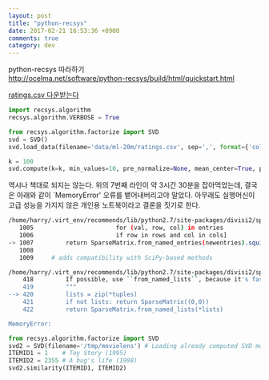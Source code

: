 ```yaml
---
layout: post
title: "python-recsys"
date: 2017-02-21 16:53:36 +0900
comments: true
category: dev
---
```

python-recsys 따라하기  
http://ocelma.net/software/python-recsys/build/html/quickstart.html

[ratings.csv 다운받는다](https://grouplens.org/datasets/movielens/)

```python 사용자의 입력 모델화 하여 파일로 저장
import recsys.algorithm
recsys.algorithm.VERBOSE = True

from recsys.algorithm.factorize import SVD
svd = SVD()
svd.load_data(filename='data/ml-20m/ratings.csv', sep=',', format={'col':0, 'row':1, 'value':2, 'ids': int})

k = 100
svd.compute(k=k, min_values=10, pre_normalize=None, mean_center=True, post_normalize=True, savefile='/tmp/movielens')
```

역시나 책대로 되지는 않는다. 위의 7번째 라인이 약 3시간 30분을 잡아먹었는데, 결국은 아래와 같이 `MemoryError' 오류를 뱉어내버리고야 말았다. 아무래도 실행머신이 고급 성능을 가지지 않은 개인용 노트북이라고 결론을 짓기로 한다.

``` bash
/home/harry/.virt_env/recommends/lib/python2.7/site-packages/divisi2/sparse.pyc in squish(self, cutoff)
   1005                       for (val, row, col) in entries
   1006                       if row in rows and col in cols]
-> 1007         return SparseMatrix.from_named_entries(newentries).squish()
   1008 
   1009     # adds compatibility with SciPy-based methods

/home/harry/.virt_env/recommends/lib/python2.7/site-packages/divisi2/sparse.pyc in from_named_entries(tuples)
    418         If possible, use ``from_named_lists``, because it's faster.
    419         """
--> 420         lists = zip(*tuples)
    421         if not lists: return SparseMatrix((0,0))
    422         return SparseMatrix.from_named_lists(*lists)

MemoryError: 
``` 


``` python 파일로 저장된 모델을 객체로 읽어들인다
from recsys.algorithm.factorize import SVD
svd2 = SVD(filename='/tmp/movielens') # Loading already computed SVD model
ITEMID1 = 1    # Toy Story (1995)
ITEMID2 = 2355 # A bug's life (1998)
svd2.similarity(ITEMID1, ITEMID2)
```

